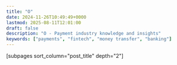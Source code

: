 ```yaml
---
title: "O"
date: 2024-11-26T10:49:49+0000
lastmod: 2025-08-11T12:01:00
draft: false
description: "O - Payment industry knowledge and insights"
keywords: ["payments", "fintech", "money transfer", "banking"]
---
```


[subpages sort_column="post_title" depth="2"]